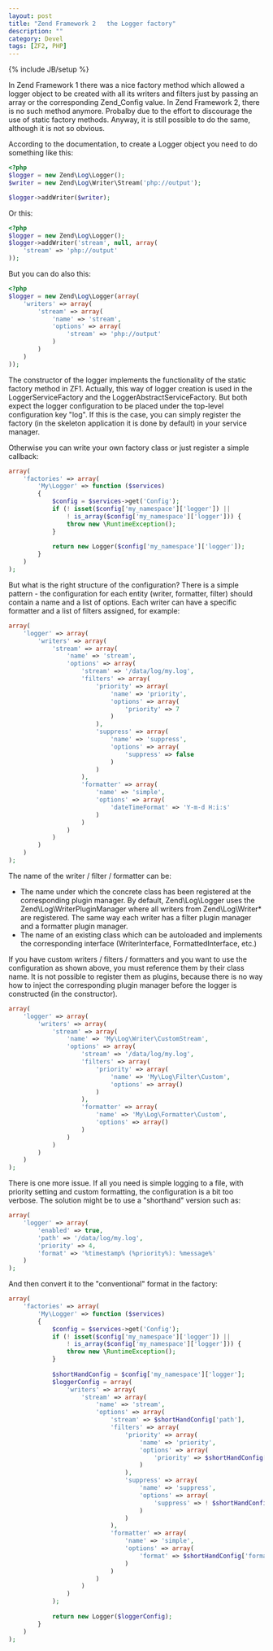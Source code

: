 ```yaml
---
layout: post
title: "Zend Framework 2   the Logger factory"
description: ""
category: Devel
tags: [ZF2, PHP]
---
```

{% include JB/setup %}

In Zend Framework 1 there was a nice factory method which allowed a logger object to be created with all its writers and filters just by passing an array or the corresponding Zend_Config value. In Zend Framework 2, there is no such method anymore. Probalby due to the effort to discourage the use of static factory methods. Anyway, it is still possible to do the same, although it is not so obvious.


According to the documentation, to create a Logger object you need to do something like this:

```php
<?php
$logger = new Zend\Log\Logger();
$writer = new Zend\Log\Writer\Stream('php://output');

$logger->addWriter($writer);
```

Or this:

```php
<?php
$logger = new Zend\Log\Logger();
$logger->addWriter('stream', null, array(
    'stream' => 'php://output'
));
```

But you can do also this:

```php
<?php
$logger = new Zend\Log\Logger(array(
    'writers' => array(
        'stream' => array(
            'name' => 'stream',
            'options' => array(
                'stream' => 'php://output'
            )
        )
    )
));
```

The constructor of the logger implements the functionality of the static factory method in ZF1. Actually, this way of logger creation is used in the LoggerServiceFactory and the LoggerAbstractServiceFactory. But both expect the logger configuration to be placed under the top-level configuration key "log". If this is the case, you can simply register the factory (in the skeleton application it is done by default) in your service manager.

Otherwise you can write your own factory class or just register a simple callback:

```php
array(
    'factories' => array(
        'My\Logger' => function ($services)
        {
            $config = $services->get('Config');
            if (! isset($config['my_namespace']['logger']) || 
                ! is_array($config['my_namespace']['logger'])) {
                throw new \RuntimeException();
            }
            
            return new Logger($config['my_namespace']['logger']);
        }
    )
);
```

But what is the right structure of the configuration? There is a simple pattern - the configuration for each entity (writer, formatter, filter) should contain a name and a list of options. Each writer can have a specific formatter and a list of filters assigned, for example:

```php
array(
    'logger' => array(
        'writers' => array(
            'stream' => array(
                'name' => 'stream',
                'options' => array(
                    'stream' => '/data/log/my.log',
                    'filters' => array(
                        'priority' => array(
                            'name' => 'priority',
                            'options' => array(
                                'priority' => 7
                            )
                        ),
                        'suppress' => array(
                            'name' => 'suppress',
                            'options' => array(
                                'suppress' => false
                            )
                        )
                    ),
                    'formatter' => array(
                        'name' => 'simple',
                        'options' => array(
                            'dateTimeFormat' => 'Y-m-d H:i:s'
                        )
                    )
                )
            )
        )
    )
);
```

The name of the writer / filter / formatter can be:

* The name under which the concrete class has been registered at the corresponding plugin manager. By default, Zend\Log\Logger uses the Zend\Log\WriterPluginManager where all writers from Zend\Log\Writer\* are registered. The same way each writer has a filter plugin manager and a formatter plugin manager.
* The name of an existing class which can be autoloaded and implements the corresponding interface (WriterInterface, FormattedInterface, etc.)

If you have custom writers / filters / formatters and you want to use the configuration as shown above, you must reference them by their class name. It is not possible to register them as plugins, because there is no way how to inject the corresponding plugin manager before the logger is constructed (in the constructor).

```php
array(
    'logger' => array(
        'writers' => array(
            'stream' => array(
                'name' => 'My\Log\Writer\CustomStream',
                'options' => array(
                    'stream' => '/data/log/my.log',
                    'filters' => array(
                        'priority' => array(
                            'name' => 'My\Log\Filter\Custom',
                            'options' => array()
                        )
                    ),
                    'formatter' => array(
                        'name' => 'My\Log\Formatter\Custom',
                        'options' => array()
                    )
                )
            )
        )
    )
);
```

There is one more issue. If all you need is simple logging to a file, with priority setting and custom formatting, the configuration is a bit too verbose. The solution might be to use a "shorthand" version such as:

```php
array(
    'logger' => array(
        'enabled' => true,
        'path' => '/data/log/my.log',
        'priority' => 4,
        'format' => '%timestamp% (%priority%): %message%'
    )
);
```

And then convert it to the "conventional" format in the factory:

```php
array(
    'factories' => array(
        'My\Logger' => function ($services)
        {
            $config = $services->get('Config');
            if (! isset($config['my_namespace']['logger']) || 
                ! is_array($config['my_namespace']['logger'])) {
                throw new \RuntimeException();
            }
            
            $shortHandConfig = $config['my_namespace']['logger'];
            $loggerConfig = array(
                'writers' => array(
                    'stream' => array(
                        'name' => 'stream',
                        'options' => array(
                            'stream' => $shortHandConfig['path'],
                            'filters' => array(
                                'priority' => array(
                                    'name' => 'priority',
                                    'options' => array(
                                        'priority' => $shortHandConfig['priority']
                                    )
                                ),
                                'suppress' => array(
                                    'name' => 'suppress',
                                    'options' => array(
                                        'suppress' => ! $shortHandConfig['enabled']
                                    )
                                )
                            ),
                            'formatter' => array(
                                'name' => 'simple',
                                'options' => array(
                                    'format' => $shortHandConfig['format']
                                )
                            )
                        )
                    )
                )
            );
            
            return new Logger($loggerConfig);
        }
    )
);
```
